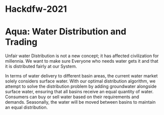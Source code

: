# Hackdfw-2021
# Aqua: Water Distribution and Trading

Unfair water Distribution is not a new concept; it has affected civilization for millennia. We want to make sure Everyone who needs water gets it and that it is distributed fairly at our System.

In terms of water delivery to different basin areas, the current water market solely considers surface water. With our optimal distribution algorithm, we attempt to solve the distribution problem by adding groundwater alongside surface water, ensuring that all basins receive an equal quantity of water.
Consumers can buy or sell water based on their requirements and demands. Seasonally, the water will be moved between basins to maintain an equal distribution.
